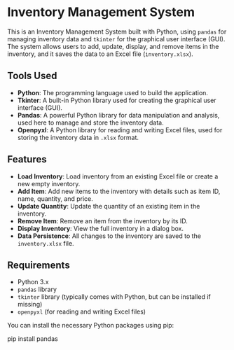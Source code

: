 # Inventory Management System

This is an Inventory Management System built with Python, using `pandas` for managing inventory data and `tkinter` for the graphical user interface (GUI). The system allows users to add, update, display, and remove items in the inventory, and it saves the data to an Excel file (`inventory.xlsx`).



## Tools Used

- **Python**: The programming language used to build the application.
- **Tkinter**: A built-in Python library used for creating the graphical user interface (GUI).
- **Pandas**: A powerful Python library for data manipulation and analysis, used here to manage and store the inventory data.
- **Openpyxl**: A Python library for reading and writing Excel files, used for storing the inventory data in `.xlsx` format.



## Features

- **Load Inventory**: Load inventory from an existing Excel file or create a new empty inventory.
- **Add Item**: Add new items to the inventory with details such as item ID, name, quantity, and price.
- **Update Quantity**: Update the quantity of an existing item in the inventory.
- **Remove Item**: Remove an item from the inventory by its ID.
- **Display Inventory**: View the full inventory in a dialog box.
- **Data Persistence**: All changes to the inventory are saved to the `inventory.xlsx` file.

## Requirements

- Python 3.x
- `pandas` library
- `tkinter` library (typically comes with Python, but can be installed if missing)
- `openpyxl` (for reading and writing Excel files)

You can install the necessary Python packages using pip:

pip install pandas 
